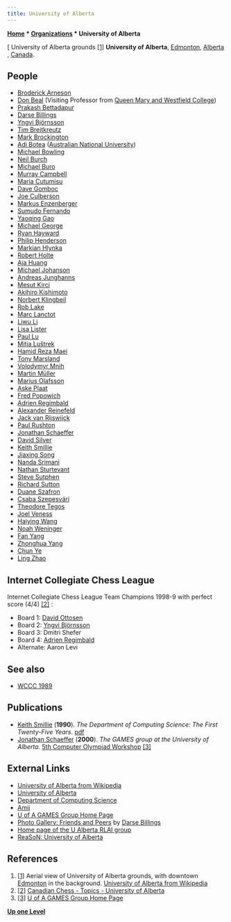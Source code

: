```yaml
---
title: University of Alberta
---
```

**[Home](Home "Home") \* [Organizations](Organizations "Organizations") \* University of Alberta**



[ University of Alberta grounds <a id="cite-note-1" href="#cite-ref-1">[1]</a>
**University of Alberta**, [Edmonton](https://en.wikipedia.org/wiki/Edmonton), [Alberta](https://en.wikipedia.org/wiki/Alberta) , [Canada](https://en.wikipedia.org/wiki/Canada).



## People


* [Broderick Arneson](index.php?title=Broderick_Arneson&action=edit&redlink=1 "Broderick Arneson (page does not exist)")
* [Don Beal](Don_Beal "Don Beal") (Visiting Professor from [Queen Mary and Westfield College](Queen_Mary,_University_of_London "Queen Mary, University of London"))
* [Prakash Bettadapur](Prakash_Bettadapur "Prakash Bettadapur")
* [Darse Billings](Darse_Billings "Darse Billings")
* [Yngvi Björnsson](Yngvi_Bj%C3%B6rnsson "Yngvi Björnsson")
* [Tim Breitkreutz](Tim_Breitkreutz "Tim Breitkreutz")
* [Mark Brockington](Mark_Brockington "Mark Brockington")
* [Adi Botea](Adi_Botea "Adi Botea") ([Australian National University](Australian_National_University "Australian National University"))
* [Michael Bowling](Michael_Bowling "Michael Bowling")
* [Neil Burch](index.php?title=Neil_Burch&action=edit&redlink=1 "Neil Burch (page does not exist)")
* [Michael Buro](Michael_Buro "Michael Buro")
* [Murray Campbell](Murray_Campbell "Murray Campbell")
* [Maria Cutumisu](index.php?title=Maria_Cutumisu&action=edit&redlink=1 "Maria Cutumisu (page does not exist)")
* [Dave Gomboc](Dave_Gomboc "Dave Gomboc")
* [Joe Culberson](Joe_Culberson "Joe Culberson")
* [Markus Enzenberger](Markus_Enzenberger "Markus Enzenberger")
* [Sumudo Fernando](index.php?title=Sumudo_Fernando&action=edit&redlink=1 "Sumudo Fernando (page does not exist)")
* [Yaoqing Gao](index.php?title=Yaoqing_Gao&action=edit&redlink=1 "Yaoqing Gao (page does not exist)")
* [Michael George](index.php?title=Michael_George&action=edit&redlink=1 "Michael George (page does not exist)")
* [Ryan Hayward](Ryan_Hayward "Ryan Hayward")
* [Philip Henderson](index.php?title=Philip_Henderson&action=edit&redlink=1 "Philip Henderson (page does not exist)")
* [Markian Hlynka](Markian_Hlynka "Markian Hlynka")
* [Robert Holte](Robert_Holte "Robert Holte")
* [Aja Huang](Shih-Chieh_Huang "Shih-Chieh Huang")
* [Michael Johanson](index.php?title=Michael_Johanson&action=edit&redlink=1 "Michael Johanson (page does not exist)")
* [Andreas Junghanns](Andreas_Junghanns "Andreas Junghanns")
* [Mesut Kirci](index.php?title=Mesut_Kirci&action=edit&redlink=1 "Mesut Kirci (page does not exist)")
* [Akihiro Kishimoto](Akihiro_Kishimoto "Akihiro Kishimoto")
* [Norbert Klingbeil](Norbert_Klingbeil "Norbert Klingbeil")
* [Rob Lake](index.php?title=Rob_Lake&action=edit&redlink=1 "Rob Lake (page does not exist)")
* [Marc Lanctot](Marc_Lanctot "Marc Lanctot")
* [Liwu Li](Liwu_Li "Liwu Li")
* [Lisa Lister](index.php?title=Lisa_Lister&action=edit&redlink=1 "Lisa Lister (page does not exist)")
* [Paul Lu](Paul_Lu "Paul Lu")
* [Mitja Luštrek](Mitja_Lu%C5%A1trek "Mitja Luštrek")
* [Hamid Reza Maei](Hamid_Reza_Maei "Hamid Reza Maei")
* [Tony Marsland](Tony_Marsland "Tony Marsland")
* [Volodymyr Mnih](Volodymyr_Mnih "Volodymyr Mnih")
* [Martin Müller](Martin_M%C3%BCller "Martin Müller")
* [Marius Olafsson](Marius_Olafsson "Marius Olafsson")
* [Aske Plaat](Aske_Plaat "Aske Plaat")
* [Fred Popowich](Fred_Popowich "Fred Popowich")
* [Adrien Regimbald](Adrien_Regimbald "Adrien Regimbald")
* [Alexander Reinefeld](Alexander_Reinefeld "Alexander Reinefeld")
* [Jack van Rijswijck](index.php?title=Jack_van_Rijswijck&action=edit&redlink=1 "Jack van Rijswijck (page does not exist)")
* [Paul Rushton](Paul_Rushton "Paul Rushton")
* [Jonathan Schaeffer](Jonathan_Schaeffer "Jonathan Schaeffer")
* [David Silver](David_Silver "David Silver")
* [Keith Smillie](http://webdocs.cs.ualberta.ca/%7Esmillie/)
* [Jiaxing Song](index.php?title=Jiaxing_Song&action=edit&redlink=1 "Jiaxing Song (page does not exist)")
* [Nanda Srimani](index.php?title=Nanda_Srimani&action=edit&redlink=1 "Nanda Srimani (page does not exist)")
* [Nathan Sturtevant](Nathan_Sturtevant "Nathan Sturtevant")
* [Steve Sutphen](index.php?title=Steve_Sutphen&action=edit&redlink=1 "Steve Sutphen (page does not exist)")
* [Richard Sutton](Richard_Sutton "Richard Sutton")
* [Duane Szafron](Duane_Szafron "Duane Szafron")
* [Csaba Szepesvári](Csaba_Szepesv%C3%A1ri "Csaba Szepesvári")
* [Theodore Tegos](index.php?title=Theodore_Tegos&action=edit&redlink=1 "Theodore Tegos (page does not exist)")
* [Joel Veness](Joel_Veness "Joel Veness")
* [Haiying Wang](index.php?title=Haiying_Wang&action=edit&redlink=1 "Haiying Wang (page does not exist)")
* [Noah Weninger](index.php?title=Noah_Weninger&action=edit&redlink=1 "Noah Weninger (page does not exist)")
* [Fan Yang](index.php?title=Fan_Yang&action=edit&redlink=1 "Fan Yang (page does not exist)")
* [Zhonghua Yang](index.php?title=Zhonghua_Yang&action=edit&redlink=1 "Zhonghua Yang (page does not exist)")
* [Chun Ye](Chun_Ye "Chun Ye")
* [Ling Zhao](index.php?title=Ling_Zhao&action=edit&redlink=1 "Ling Zhao (page does not exist)")


## Internet Collegiate Chess League


Internet Collegiate Chess League Team Champions 1998-9 with perfect score (4/4) <a id="cite-note-2" href="#cite-ref-2">[2]</a> :



* Board 1: [David Ottosen](http://www.chessgames.com/perl/chessplayer?pid=110850)
* Board 2: [Yngvi Björnsson](Yngvi_Bj%C3%B6rnsson "Yngvi Björnsson")
* Board 3: Dmitri Shefer
* Board 4: [Adrien Regimbald](Adrien_Regimbald "Adrien Regimbald")
* Alternate: Aaron Levi


## See also


* [WCCC 1989](WCCC_1989 "WCCC 1989")


## Publications


* [Keith Smillie](http://webdocs.cs.ualberta.ca/%7Esmillie/) (**1990**). *The Department of Computing Science: The First Twenty-Five Years*. [pdf](http://webdocs.cs.ualberta.ca/%7Esmillie/DeptHist/TR9101.pdf)
* [Jonathan Schaeffer](Jonathan_Schaeffer "Jonathan Schaeffer") (**2000**). *The GAMES group at the University of Alberta*. [5th Computer Olympiad Workshop](5th_Computer_Olympiad#Workshop "5th Computer Olympiad") <a id="cite-note-3" href="#cite-ref-3">[3]</a>


## External Links


* [University of Alberta from Wikipedia](https://en.wikipedia.org/wiki/University_of_Alberta)
* [University of Alberta](https://www.ualberta.ca/)
* [Department of Computing Science](https://www.ualberta.ca/computing-science/)
* [Amii](https://www.amii.ca/)
* [U of A GAMES Group Home Page](https://webdocs.cs.ualberta.ca/~games/)
* [Photo Gallery: Friends and Peers](https://webdocs.cs.ualberta.ca/%7Edarse/Photos/Friends/) by [Darse Billings](Darse_Billings "Darse Billings")
* [Home page of the U Alberta RLAI group](http://incompleteideas.net/rlai.cs.ualberta.ca/RLAI/ualberta.html)
* [ReaSoN: University of Alberta](http://hypatia.cs.ualberta.ca/reason/index.php/Organization:University_of_Alberta_%281240%29)


## References


1. <a id="cite-ref-1" href="#cite-note-1">[1]</a> Aerial view of University of Alberta grounds, with downtown [Edmonton](https://en.wikipedia.org/wiki/Edmonton) in the background. [University of Alberta from Wikipedia](https://en.wikipedia.org/wiki/University_of_Alberta)
2. <a id="cite-ref-2" href="#cite-note-2">[2]</a> [Canadian Chess - Topics - University of Alberta](http://www.canadianchess.info/canadianchesshistory/CanadianChessTopics.html#UOFA)
3. <a id="cite-ref-3" href="#cite-note-3">[3]</a> [U of A GAMES Group Home Page](https://webdocs.cs.ualberta.ca/~games/)

**[Up one Level](Organizations "Organizations")**







 
